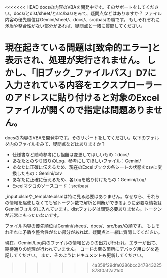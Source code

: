 <<<<<<< HEAD
docsの内容のVBAを開発中です。そのサポートをしてください。docs/とdist/sheet/とsrc/bas/をみて、疑問点などはありますか？
ファイル内容の優先順位はGemini/sheet/、docs/、src/bas/の順です。
もしそれぞれに矛盾や整合性がない部分があれば、疑問点と一緒に質問してください。

現在起きている問題は[致命的エラー]と表示され、処理が実行されません。
しかし、「旧ブック_ファイルパス」D7に入力されている内容をエクスプローラーのアドレスに貼り付けると対象のExcelファイルが開くので指定は問題ありません。
=======
docsの内容のVBAを開発中です。そのサポートをしてください。以下のフォルダ内のファイルをみて、疑問点などはありますか？
- 仕様書など随時参考にし齟齬は変更してほしいもの：docs/
- あなたとのやり取りのLog、参考にしてほしいファイル：Gemini/
- あなたに正確に伝えるため、現在のExcelブックの各シートの状態をcsvに変換したもの：Gemini/csv
- あなたに正確に伝えるため、各Logを貼り付けたもの：Gemini/Log/
- Excelマクロのソースコード：src/bas/

_input.xlsmや_template.xlsmは特に見る必要はありません。なぜなら、それらの情報を駆使しなくても省トークン数で解析と判断ができるように必要な情報はGeminiフォルダに入れています。distフォルダは閲覧必要ありません。トークンが非常にもったいないです。

ファイル内容の優先順位はGemini/sheet/、docs/、src/bas/の順です。
もしそれぞれに矛盾や整合性がない部分があれば、疑問点と一緒に質問してください。

現在、Gemini/Log内のファイルの情報どおりの出力が行われ、エラーが出て、期待通りの処理が行われていません。
コードの至る箇所にデバッグ用ログを追記してください。
また、そのようにドキュメントも更新してください。
>>>>>>> 4a358f29dfa0286bcc247843225878f0af2a21d0
